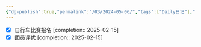 ```yaml
---
{"dg-publish":true,"permalink":"/03/2024-05-06/","tags":["Daily日记"],"noteIcon":"","created":"2025-01-31T00:35","updated":"2025-07-01T13:38"}
---
```


- [x] 自行车比赛报名 [completion:: 2025-02-15]
- [x] 团员评优 [completion:: 2025-02-15]